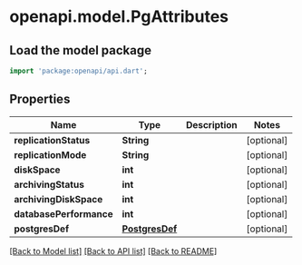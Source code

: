 # openapi.model.PgAttributes

## Load the model package
```dart
import 'package:openapi/api.dart';
```

## Properties
Name | Type | Description | Notes
------------ | ------------- | ------------- | -------------
**replicationStatus** | **String** |  | [optional] 
**replicationMode** | **String** |  | [optional] 
**diskSpace** | **int** |  | [optional] 
**archivingStatus** | **int** |  | [optional] 
**archivingDiskSpace** | **int** |  | [optional] 
**databasePerformance** | **int** |  | [optional] 
**postgresDef** | [**PostgresDef**](PostgresDef.md) |  | [optional] 

[[Back to Model list]](../README.md#documentation-for-models) [[Back to API list]](../README.md#documentation-for-api-endpoints) [[Back to README]](../README.md)


